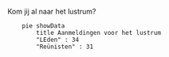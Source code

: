 Kom jij al naar het lustrum?

```mermaid
    pie showData
        title Aanmeldingen voor het lustrum
        "LEden" : 34
        "Reünisten" : 31
```
